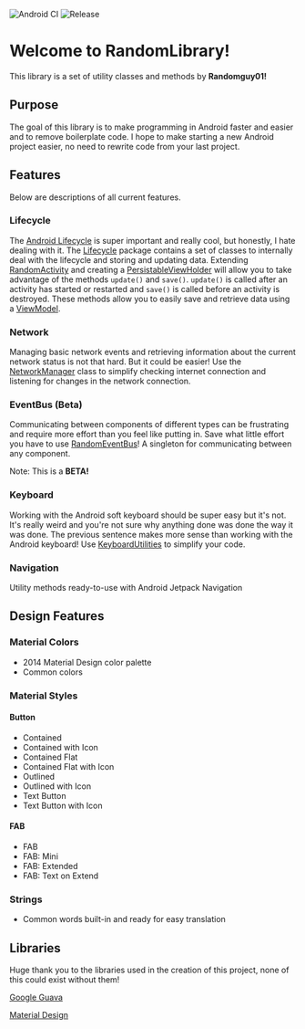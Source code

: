 ![Android CI](https://github.com/Randomguy01/RandomLibrary/workflows/Android%20CI/badge.svg)
![Release](https://img.shields.io/github/v/tag/Randomguy01/RandomLibrary?label=Release)
# Welcome to RandomLibrary!

This library is a set of utility classes and methods by **Randomguy01!**


## Purpose

The goal of this library is to make programming in Android faster and easier and to remove boilerplate code. I hope to make starting a new Android project easier, no need to rewrite code from your last project.

## Features
Below are descriptions of all current features.


### Lifecycle

The [Android Lifecycle](https://developer.android.com/guide/components/activities/activity-lifecycle) is super important and really cool, but honestly, I hate dealing with it. The [Lifecycle](https://github.com/Randomguy01/RandomLibrary/tree/master/RandomLibrary/src/main/java/com/random/randomlibrary/lifecycle) package contains a set of classes to internally deal with the lifecycle and storing and updating data. Extending [RandomActivity](https://github.com/Randomguy01/RandomLibrary/blob/master/RandomLibrary/src/main/java/dev/randomguys/random_library/lifecycle/RandomActivity.java) and creating a [PersistableViewHolder](https://github.com/Randomguy01/RandomLibrary/blob/master/RandomLibrary/src/main/java/dev/randomguys/random_library/lifecycle/PersistableViewHolder.java) will allow you to take advantage of the methods ```update()``` and ```save()```. ```update()``` is called after an activity has started or restarted and ```save()``` is called before an activity is destroyed. These methods allow you to easily save and retrieve data using a [ViewModel](https://developer.android.com/topic/libraries/architecture/viewmodel).

### Network

Managing basic network events and retrieving information about the current network status is not that hard. But it could be easier! Use the [NetworkManager](https://github.com/Randomguy01/RandomLibrary/blob/master/RandomLibrary/src/main/java/dev/randomguys/random_library/network/NetworkManager.java) class to simplify checking internet connection and listening for changes in the network connection.

### EventBus (Beta)

Communicating between components of different types can be frustrating and require more effort than you feel like putting in. Save what little effort you have to use [RandomEventBus](https://github.com/Randomguy01/RandomLibrary/blob/master/RandomLibrary/src/main/java/dev/randomguys/random_library/eventBus/RandomEventBus.java)! A singleton for communicating between any component.

Note: This is a **BETA!**

### Keyboard
Working with the Android soft keyboard should be super easy but it's not. It's really weird and you're not sure why anything done was done the way it was done. The previous sentence makes more sense than working with the Android keyboard! Use [KeyboardUtilities](https://github.com/Randomguy01/RandomLibrary/blob/master/RandomLibrary/src/main/java/dev/randomguys/random_library/keyboard/KeyboardUtilities.java) to simplify your code.

### Navigation
Utility methods ready-to-use with Android Jetpack Navigation

## Design Features

### Material Colors
- 2014 Material Design color palette
- Common colors

### Material Styles

#### Button
- Contained
- Contained with Icon
- Contained Flat
- Contained Flat with Icon
- Outlined
- Outlined with Icon
- Text Button
- Text Button with Icon

#### FAB
- FAB
- FAB: Mini
- FAB: Extended
- FAB: Text on Extend

### Strings
- Common words built-in and ready for easy translation

## Libraries
Huge thank you to the libraries used in the creation of this project, none of this could exist without them!

[Google Guava](https://github.com/google/guava)

[Material Design](https://material.io/develop/android/docs/getting-started)
